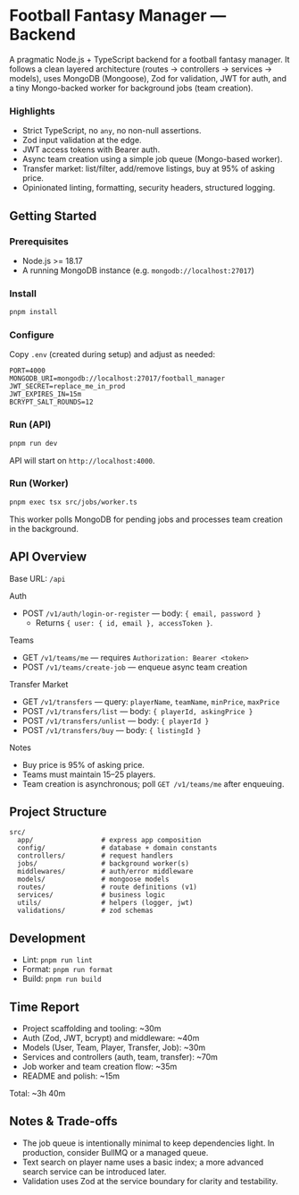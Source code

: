 # Football Fantasy Manager — Backend

A pragmatic Node.js + TypeScript backend for a football fantasy manager. It follows a clean layered architecture (routes → controllers → services → models), uses MongoDB (Mongoose), Zod for validation, JWT for auth, and a tiny Mongo-backed worker for background jobs (team creation).

### Highlights

- Strict TypeScript, no `any`, no non-null assertions.
- Zod input validation at the edge.
- JWT access tokens with Bearer auth.
- Async team creation using a simple job queue (Mongo-based worker).
- Transfer market: list/filter, add/remove listings, buy at 95% of asking price.
- Opinionated linting, formatting, security headers, structured logging.

## Getting Started

### Prerequisites

- Node.js >= 18.17
- A running MongoDB instance (e.g. `mongodb://localhost:27017`)

### Install

```bash
pnpm install
```

### Configure

Copy `.env` (created during setup) and adjust as needed:

```env
PORT=4000
MONGODB_URI=mongodb://localhost:27017/football_manager
JWT_SECRET=replace_me_in_prod
JWT_EXPIRES_IN=15m
BCRYPT_SALT_ROUNDS=12
```

### Run (API)

```bash
pnpm run dev
```

API will start on `http://localhost:4000`.

### Run (Worker)

```bash
pnpm exec tsx src/jobs/worker.ts
```

This worker polls MongoDB for pending jobs and processes team creation in the background.

## API Overview

Base URL: `/api`

Auth

- POST `/v1/auth/login-or-register` — body: `{ email, password }`
  - Returns `{ user: { id, email }, accessToken }`.

Teams

- GET `/v1/teams/me` — requires `Authorization: Bearer <token>`
- POST `/v1/teams/create-job` — enqueue async team creation

Transfer Market

- GET `/v1/transfers` — query: `playerName`, `teamName`, `minPrice`, `maxPrice`
- POST `/v1/transfers/list` — body: `{ playerId, askingPrice }`
- POST `/v1/transfers/unlist` — body: `{ playerId }`
- POST `/v1/transfers/buy` — body: `{ listingId }`

Notes

- Buy price is 95% of asking price.
- Teams must maintain 15–25 players.
- Team creation is asynchronous; poll `GET /v1/teams/me` after enqueuing.

## Project Structure

```
src/
  app/                 # express app composition
  config/              # database + domain constants
  controllers/         # request handlers
  jobs/                # background worker(s)
  middlewares/         # auth/error middleware
  models/              # mongoose models
  routes/              # route definitions (v1)
  services/            # business logic
  utils/               # helpers (logger, jwt)
  validations/         # zod schemas
```

## Development

- Lint: `pnpm run lint`
- Format: `pnpm run format`
- Build: `pnpm run build`

## Time Report

- Project scaffolding and tooling: ~30m
- Auth (Zod, JWT, bcrypt) and middleware: ~40m
- Models (User, Team, Player, Transfer, Job): ~30m
- Services and controllers (auth, team, transfer): ~70m
- Job worker and team creation flow: ~35m
- README and polish: ~15m

Total: ~3h 40m

## Notes & Trade-offs

- The job queue is intentionally minimal to keep dependencies light. In production, consider BullMQ or a managed queue.
- Text search on player name uses a basic index; a more advanced search service can be introduced later.
- Validation uses Zod at the service boundary for clarity and testability.
